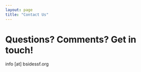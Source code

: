 ```yaml
---
layout: page
title: "Contact Us"
--- 
```


# Questions? Comments? Get in touch!

info [at] bsidessf.org
